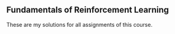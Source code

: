 ## Fundamentals of Reinforcement Learning
These are my solutions for all assignments of this course.
